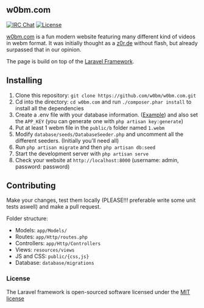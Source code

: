 ## w0bm.com

[![IRC Chat](https://img.shields.io/badge/chat-irc-green.svg)](https://webirc.n0xy.net/#w0bm)
[![License](https://poser.pugx.org/laravel/framework/license.svg)](https://packagist.org/packages/laravel/framework)

[w0bm.com](https://w0bm.com) is a fun modern website featuring many different kind of videos in webm format. It was initially thought as a [z0r.de](http://z0r.de) without flash, but already surpassed that in our opinion.

The page is build on top of the [Laravel Framework](https://laravel.com).

## Installing

1. Clone this repository: `git clone https://github.com/w0bm/w0bm.com.git`
2. Cd into the directory: `cd w0bm.com` and run `./composer.phar install` to install all the dependencies
3. Create a .env file with your database information. ([Example](https://github.com/laravel/laravel/blob/master/.env.example)) and also set the `APP_KEY` (you can generate one with `php artisan key:generate`)
4. Put at least 1 webm file in the `public/b` folder named `1.webm`
5. Modify `database/seeds/DatabaseSeeder.php` and uncomment all the different seeders. (Initially you'll need all)
6. Run `php artisan migrate` and then `php artisan db:seed`
7. Start the development server with `php artisan serve`
8. Check your website at `http://localhost:8000` (username: admin, password: password)

## Contributing

Make your changes, test them locally (PLEASE!!! preferable write some unit tests aswell) and make a pull request.

Folder structure:  
- Models: `app/Models/`
- Routes: `app/Http/routes.php`
- Controllers: `app/Http/Controllers`
- Views: `resources/views`
- JS and CSS: `public/{css,js}`
- Database: `database/migrations`

### License

The Laravel framework is open-sourced software licensed under the [MIT license](http://opensource.org/licenses/MIT)
